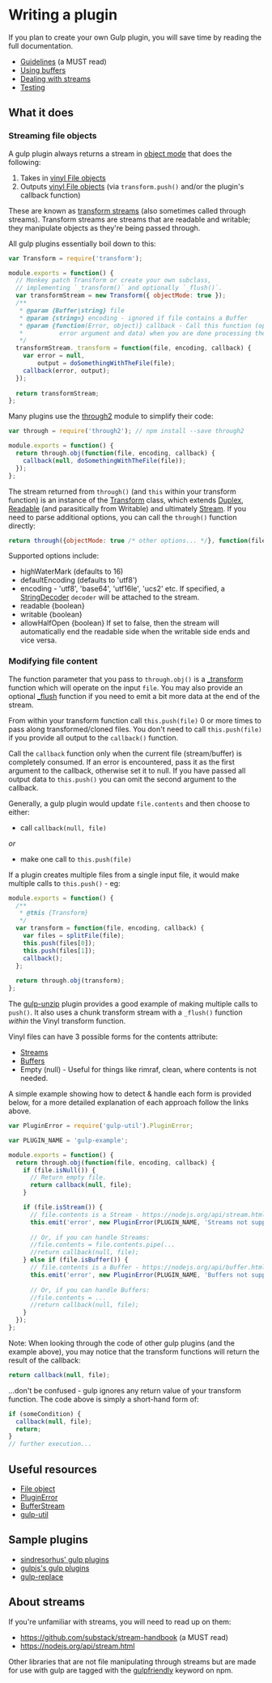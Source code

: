 # Writing a plugin

If you plan to create your own Gulp plugin, you will save time by reading the 
full documentation.

* [Guidelines](guidelines.md) (a MUST read)
* [Using buffers](using-buffers.md)
* [Dealing with streams](dealing-with-streams.md)
* [Testing](testing.md)

## What it does

### Streaming file objects

A gulp plugin always returns a stream in 
[object mode](https://nodejs.org/api/stream.html#stream_object_mode) that does 
the following:

1. Takes in [vinyl File objects](https://github.com/gulpjs/vinyl)
2. Outputs [vinyl File objects](https://github.com/gulpjs/vinyl) (via 
   `transform.push()` and/or the plugin's callback function) 

These are known as 
[transform streams](https://nodejs.org/api/stream.html#stream_class_stream_transform) 
(also sometimes called through streams). Transform streams are streams that are 
readable and writable; they manipulate objects as they're being passed through.

All gulp plugins essentially boil down to this:

```javascript
var Transform = require('transform');

module.exports = function() {
  // Monkey patch Transform or create your own subclass, 
  // implementing `_transform()` and optionally `_flush()`.
  var transformStream = new Transform({ objectMode: true });
  /**
   * @param {Buffer|string} file
   * @param {string=} encoding - ignored if file contains a Buffer
   * @param {function(Error, object)} callback - Call this function (optionally with an 
   *          error argument and data) when you are done processing the supplied chunk.
   */
  transformStream._transform = function(file, encoding, callback) {
    var error = null, 
        output = doSomethingWithTheFile(file);
    callback(error, output);
  });
  
  return transformStream;
};
```

Many plugins use the [through2](https://github.com/rvagg/through2) module to 
simplify their code:

```javascript
var through = require('through2'); // npm install --save through2

module.exports = function() {
  return through.obj(function(file, encoding, callback) {
    callback(null, doSomethingWithTheFile(file));
  });
};
```

The stream returned from `through()` (and `this` within your transform function) 
is an instance of the 
[Transform](https://github.com/iojs/readable-stream/blob/master/lib/_stream_transform.js)
class, which extends 
[Duplex](https://github.com/iojs/readable-stream/blob/master/lib/_stream_duplex.js),
[Readable](https://github.com/iojs/readable-stream/blob/master/lib/_stream_readable.js)
(and parasitically from Writable) and ultimately 
[Stream](https://nodejs.org/api/stream.html). If you need to parse additional 
options, you can call the `through()` function directly:

```javascript
return through({objectMode: true /* other options... */}, function(file, encoding, callback) { ...
```
 
Supported options include:

* highWaterMark (defaults to 16)
* defaultEncoding (defaults to 'utf8')
* encoding - 'utf8', 'base64', 'utf16le', 'ucs2' etc. If specified, a 
  [StringDecoder](https://github.com/rvagg/string_decoder/blob/master/index.js) 
  `decoder` will be attached to the stream.
* readable {boolean}
* writable {boolean}
* allowHalfOpen {boolean} If set to false, then the stream will automatically 
  end the readable side when the writable side ends and vice versa.

### Modifying file content

The function parameter that you pass to `through.obj()` is a 
[\_transform](https://nodejs.org/api/stream.html#stream_transform_transform_chunk_encoding_callback)
function which will operate on the input `file`.  You may also provide an optional 
[\_flush](https://nodejs.org/api/stream.html#stream_transform_flush_callback)
function if you need to emit a bit more data at the end of the stream.

From within your transform function call `this.push(file)` 0 or more times to 
pass along transformed/cloned files. You don't need to call `this.push(file)` 
if you provide all output to the `callback()` function.

Call the `callback` function only when the current file (stream/buffer) is 
completely consumed. If an error is encountered, pass it as the first argument 
to the callback, otherwise set it to null. If you have passed all output data to 
`this.push()` you can omit the second argument to the callback.

Generally, a gulp plugin would update `file.contents` and then choose to either:

* call `callback(null, file)` 

_or_ 

* make one call to `this.push(file)`
 
If a plugin creates multiple files from a single input file, it would make 
multiple calls to `this.push()` - eg:

```javascript
module.exports = function() {
  /**
   * @this {Transform}
   */
  var transform = function(file, encoding, callback) {
    var files = splitFile(file);
    this.push(files[0]);
    this.push(files[1]);                              
    callback();
  }; 
   
  return through.obj(transform);
};
```

The [gulp-unzip](https://github.com/terrierscript/gulp-unzip/blob/master/index.js) 
plugin provides a good example of making multiple calls to `push()`. It also 
uses a chunk transform stream with a `_flush()` function _within_ the Vinyl 
transform function.

Vinyl files can have 3 possible forms for the contents attribute:

* [Streams](dealing-with-streams.md)
* [Buffers](using-buffers.md)
* Empty (null) - Useful for things like rimraf, clean, where contents is not 
  needed.

A simple example showing how to detect & handle each form is provided below, for 
a more detailed explanation of each approach follow the links above.

```javascript
var PluginError = require('gulp-util').PluginError;

var PLUGIN_NAME = 'gulp-example';

module.exports = function() {
  return through.obj(function(file, encoding, callback) {
    if (file.isNull()) {
      // Return empty file.
      return callback(null, file);
    }

    if (file.isStream()) {
      // file.contents is a Stream - https://nodejs.org/api/stream.html
      this.emit('error', new PluginError(PLUGIN_NAME, 'Streams not supported!'));
      
      // Or, if you can handle Streams:
      //file.contents = file.contents.pipe(...
      //return callback(null, file);
    } else if (file.isBuffer()) {
      // file.contents is a Buffer - https://nodejs.org/api/buffer.html
      this.emit('error', new PluginError(PLUGIN_NAME, 'Buffers not supported!'));
  
      // Or, if you can handle Buffers:
      //file.contents = ...
      //return callback(null, file);
    }
  });
};
```

Note: When looking through the code of other gulp plugins (and the example 
above), you may notice that the transform functions will return the result of 
the callback:

```javascript
return callback(null, file);
```

...don't be confused - gulp ignores any return value of your transform function. 
The code above is simply a short-hand form of:

```javascript
if (someCondition) {
  callback(null, file);
  return;
}
// further execution...
```

## Useful resources

* [File object](https://github.com/gulpjs/gulp-util#new-fileobj)
* [PluginError](https://github.com/gulpjs/gulp-util#new-pluginerrorpluginname-message-options)
* [BufferStream](https://github.com/nfroidure/BufferStream)
* [gulp-util](https://github.com/gulpjs/gulp-util)


## Sample plugins

* [sindresorhus' gulp plugins](https://github.com/search?q=%40sindresorhus+gulp-)
* [gulpjs's gulp plugins](https://github.com/search?q=%40gulpjs+gulp-)
* [gulp-replace](https://github.com/lazd/gulp-replace)


## About streams

If you're unfamiliar with streams, you will need to read up on them:

* https://github.com/substack/stream-handbook (a MUST read)
* https://nodejs.org/api/stream.html

Other libraries that are not file manipulating through streams but are made for 
use with gulp are tagged with the 
[gulpfriendly](https://npmjs.org/browse/keyword/gulpfriendly) keyword on npm.
